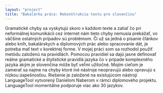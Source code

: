 ```yaml
---
layout: "project"
title: "Bakalárka práca: Rekonštrukcia textu pre slovenčinu"
---
```

Gramatické chyby sa vyskytujú skoro v každom texte a zatiaľ čo pri neformálnej
komunikácii cez internet nám tieto chyby nemusia prekážať, vo väčšine ostatných
prípadov sú problémom. Či už sa jedná o písanie článkov alebo kníh, bakalárskych a
diplomových prác alebo spracovanie dát, je potreba mať text v korektnej forme.
V mojej práci som sa rozhodol použiť metódu založenú na pravidlách. Pomocou
pravidiel sa dajú jasne definovať reálne gramatické a štylistické pravidlá jazyka čo v
prípade komplexného jazyka akým je slovenčina môže byť veľmi užitočné. Mojím
cieľom je zamerať sa najme na chyby ktoré iné nástroje neopravujú alebo opravujú s
nízkou úspešnosťou.
Riešenie je založené na existujúcom nástroji LanguageTool vytvorený Danielom
Naberom v rámci diplomového projektu. LanguageTool momentálne podporuje viac ako
30 jazykov.

